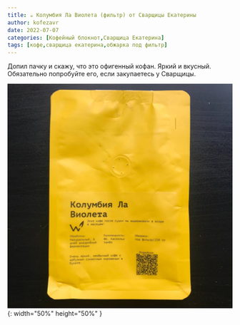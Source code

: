 ```yaml
---
title: ☕️ Колумбия Ла Виолета (фильтр) от Сварщицы Екатерины
author: kofezavr
date: 2022-07-07
categories: [Кофейный блокнот,Сварщица Екатерина]
tags: [кофе,сварщица екатерина,обжарка под фильтр]
--- 
```


Допил пачку и скажу, что это офигенный кофан. Яркий и вкусный. Обязательно попробуйте его, если закупаетесь у Сварщицы.

![Колумбия Ла Виолета (фильтр) от Сварщицы Екатерины](/assets/img/posts/22/07/columbia-la-violeta.jpg){: width="50%" height="50%" }